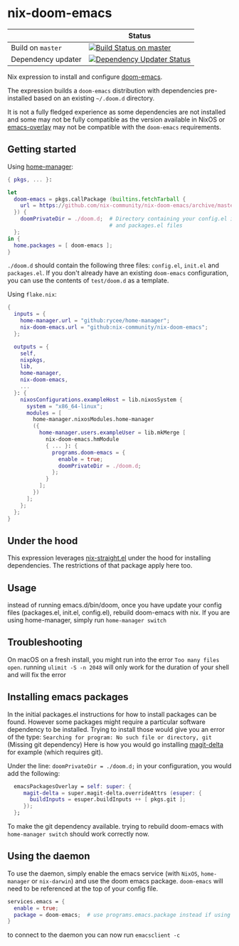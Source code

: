 # nix-doom-emacs

|     | Status |
| --- | --- |
| Build on `master` | [![Build Status on master](https://github.com/nix-community/nix-doom-emacs/workflows/Check%20Build/badge.svg?branch=master&event=push)](https://github.com/nix-community/nix-doom-emacs/actions/workflows/check-build.yml?query=branch%3Amaster) |
| Dependency updater | [![Dependency Updater Status](https://github.com/nix-community/nix-doom-emacs/workflows/Update%20Dependencies/badge.svg?branch=master)](https://github.com/nix-community/nix-doom-emacs/actions/workflows/update-dependencies.yml?query=branch%3Amaster) |
Nix expression to install and configure
[doom-emacs](https://github.com/doomemacs/doomemacs).

The expression builds a `doom-emacs` distribution with dependencies
pre-installed based on an existing `~/.doom.d` directory.

It is not a fully fledged experience as some dependencies are not installed and
some may not be fully compatible as the version available in NixOS or
[emacs-overlay](https://github.com/nix-community/emacs-overlay) may not be
compatible with the `doom-emacs` requirements.

## Getting started

Using [home-manager](https://github.com/rycee/home-manager):

``` nix
{ pkgs, ... }:

let
  doom-emacs = pkgs.callPackage (builtins.fetchTarball {
    url = https://github.com/nix-community/nix-doom-emacs/archive/master.tar.gz;
  }) {
    doomPrivateDir = ./doom.d;  # Directory containing your config.el init.el
                                # and packages.el files
  };
in {
  home.packages = [ doom-emacs ];
}
```

`./doom.d` should contain the following three files: `config.el`, `init.el` and
`packages.el`. If you don't already have an existing `doom-emacs` configuration,
you can use the contents of `test/doom.d` as a template.

Using `flake.nix`:

``` nix
{
  inputs = {
    home-manager.url = "github:rycee/home-manager";
    nix-doom-emacs.url = "github:nix-community/nix-doom-emacs";
  };

  outputs = {
    self,
    nixpkgs,
    lib,
    home-manager,
    nix-doom-emacs,
    ...
  }: {
    nixosConfigurations.exampleHost = lib.nixosSystem {
      system = "x86_64-linux";
      modules = [
        home-manager.nixosModules.home-manager
        ({
          home-manager.users.exampleUser = lib.mkMerge [
            nix-doom-emacs.hmModule
            { ... }: {
              programs.doom-emacs = {
                enable = true;
                doomPrivateDir = ./doom.d;
              };
            }
          ];
        })
      ];
    };
  };
}
```

## Under the hood

This expression leverages
[nix-straight.el](https://github.com/nix-community/nix-straight.el) under the hood for
installing dependencies. The restrictions of that package apply here too.

## Usage

instead of running emacs.d/bin/doom, once you have update your config files (packages.el, init.el, config.el), rebuild doom-emacs with nix. If you are using home-manager, simply run `home-manager switch`

## Troubleshooting

On macOS on a fresh install, you might run into the error `Too many files open`. running `ulimit -S -n 2048` will only work for the duration of your shell and will fix the error

## Installing emacs packages

In the initial packages.el instructions for how to install packages can be
found. However some packages might require a particular software dependency to
be installed. Trying to install those would give you an error of the type:
`Searching for program: No such file or directory, git` (Missing git dependency)
Here is how you would go installing
[magit-delta](https://github.com/dandavison/magit-delta) for example (which
requires git).

Under the line:
`doomPrivateDir = ./doom.d;`
in your configuration, you would add the following:

```Nix
  emacsPackagesOverlay = self: super: {
     magit-delta = super.magit-delta.overrideAttrs (esuper: {
       buildInputs = esuper.buildInputs ++ [ pkgs.git ];
     });
  };
```

To make the git dependency available. trying to rebuild doom-emacs with
`home-manager switch` should work correctly now.

## Using the daemon

To use the daemon, simply enable the emacs service (with `NixOS`, `home-manager`
or `nix-darwin`) and use the doom emacs package. `doom-emacs` will need to be
referenced at the top of your config file.

```nix
services.emacs = {
  enable = true;
  package = doom-emacs;  # use programs.emacs.package instead if using home-manager
}
```

to connect to the daemon you can now run `emacsclient -c`
